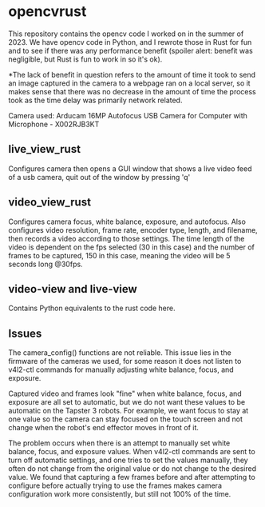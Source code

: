 # opencvrust
This repository contains the opencv code I worked on in the summer of 2023. We have opencv code in Python, and I rewrote those in Rust for fun and to see if there was any performance benefit (spoiler alert: benefit was negligible, but Rust is fun to work in so it's ok).

*The lack of benefit in question refers to the amount of time it took to send an image captured in the camera to a webpage ran on a local server, so it makes sense that there was no decrease in the amount of time the process took as the time delay was primarily network related.

Camera used: Arducam 16MP Autofocus USB Camera for Computer with Microphone - X002RJB3KT
## live_view_rust
Configures camera then opens a GUI window that shows a live video feed of a usb camera, quit out of the window by pressing 'q'

## video_view_rust 
Configures camera focus, white balance, exposure, and autofocus. Also configures video resolution, frame rate, encoder type, length, and filename, then records a video according to those settings. The time length of the video is dependent on the fps selected (30 in this case) and the number of frames to be captured, 150 in this case, meaning the video will be 5 seconds long @30fps.

## video-view and live-view
Contains Python equivalents to the rust code here.

## Issues
The camera_config() functions are not reliable. This issue lies in the firmware of the cameras we used, for some reason it does not listen to v4l2-ctl commands for manually adjusting white balance, focus, and exposure. 

Captured video and frames look "fine" when white balance, focus, and exposure are all set to automatic, but we do not want these values to be automatic on the Tapster 3 robots. For example, we want focus to stay at one value so the camera can stay focused on the touch screen and not change when the robot's end effector moves in front of it.

The problem occurs when there is an attempt to manually set white balance, focus, and exposure values. When v4l2-ctl commands are sent to turn off automatic settings, and one tries to set the values manually, they often do not change from the original value or do not change to the desired value. We found that capturing a few frames before and after attempting to configure before actually trying to use the frames makes camera configuration work more consistently, but still not 100% of the time.

